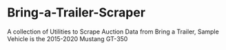 # Bring-a-Trailer-Scraper
A collection of Utilities to Scrape Auction Data from Bring a Trailer, Sample Vehicle is the 2015-2020 Mustang GT-350
